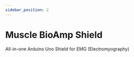 ```yaml
---
sidebar_position: 2
---
```


# Muscle BioAmp Shield
All-in-one Arduino Uno Shield for EMG (Electromyography)